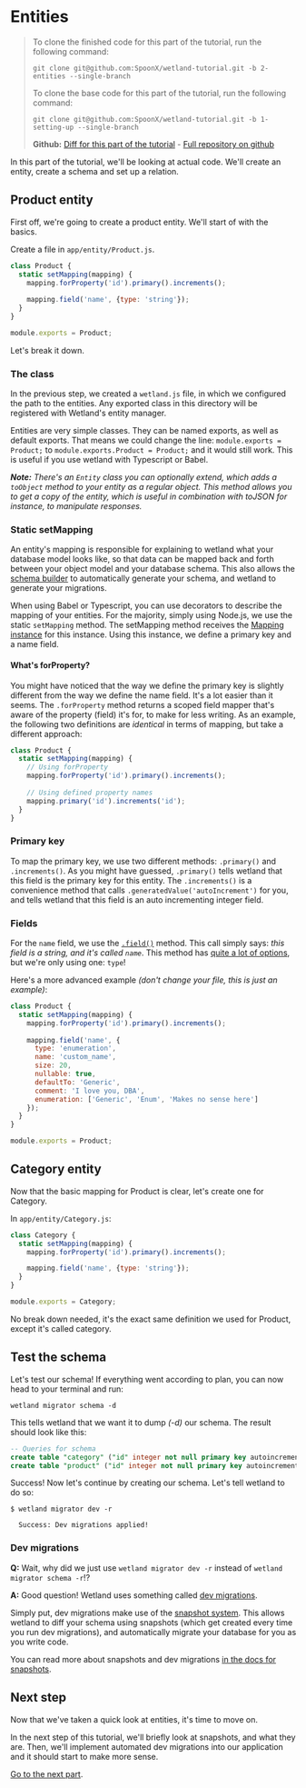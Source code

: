 # Entities
> To clone the finished code for this part of the tutorial, run the following command:
>
> `git clone git@github.com:SpoonX/wetland-tutorial.git -b 2-entities --single-branch`
> 
> To clone the base code for this part of the tutorial, run the following command:
>
> `git clone git@github.com:SpoonX/wetland-tutorial.git -b 1-setting-up --single-branch`
>
> **Github:** [Diff for this part of the tutorial](https://github.com/SpoonX/wetland-tutorial/compare/1-setting-up...2-entities?diff=split) - [Full repository on github](https://github.com/SpoonX/wetland-tutorial)

In this part of the tutorial, we'll be looking at actual code. We'll create an entity, create a schema and set up a relation.

## Product entity
First off, we're going to create a product entity. We'll start of with the basics.

Create a file in `app/entity/Product.js`.

```js
class Product {
  static setMapping(mapping) {
    mapping.forProperty('id').primary().increments();
    
    mapping.field('name', {type: 'string'});
  }
}

module.exports = Product;
```

Let's break it down.

### The class
In the previous step, we created a `wetland.js` file, in which we configured the path to the entities.
Any exported class in this directory will be registered with Wetland's entity manager.

Entities are very simple classes. They can be named exports, as well as default exports. That means we could change the line:
`module.exports = Product;` to `module.exports.Product = Product;` and it would still work. This is useful if you use wetland with Typescript or Babel.

_**Note:** There's an `Entity` class you can optionally extend, which adds a `toObject` method to your entity as a regular object. This method allows you to get a copy of the entity, which is useful in combination with toJSON for instance, to manipulate responses._

### Static setMapping
An entity's mapping is responsible for explaining to wetland what your database model looks like, so that data can be mapped back and forth between your object model and your database schema. This also allows the [schema builder](../API/schema-builder.md) to automatically generate your schema, and wetland to generate your migrations.

When using Babel or Typescript, you can use decorators to describe the mapping of your entities. For the majority, simply using Node.js, we use the static `setMapping` method. The setMapping method receives the [Mapping instance](../API/mapping.md) for this instance. Using this instance, we define a primary key and a name field.

#### What's forProperty?
You might have noticed that the way we define the primary key is slightly different from the way we define the name field. It's a lot easier than it seems. The `.forProperty` method returns a scoped field mapper that's aware of the property (field) it's for, to make for less writing. As an example, the following two definitions are _identical_ in terms of mapping, but take a different approach:

```js
class Product {
  static setMapping(mapping) {
    // Using forProperty
    mapping.forProperty('id').primary().increments();
    
    // Using defined property names
    mapping.primary('id').increments('id');
  }
}
```

### Primary key
To map the primary key, we use two different methods: `.primary()` and `.increments()`. As you might have guessed, `.primary()` tells wetland that this field is the primary key for this entity. The `.increments()` is a convenience method that calls `.generatedValue('autoIncrement')` for you, and tells wetland that this field is an auto incrementing integer field.

### Fields
For the `name` field, we use the [`.field()`](../API/mapping.md#field) method. This call simply says: _this field is a string, and it's called `name`_. This method has [quite a lot of options](../API/mapping.md#field-options), but we're only using one: `type`!

Here's a more advanced example _(don't change your file, this is just an example)_:

```js
class Product {
  static setMapping(mapping) {
    mapping.forProperty('id').primary().increments();
    
    mapping.field('name', {
      type: 'enumeration',
      name: 'custom_name',
      size: 20,
      nullable: true,
      defaultTo: 'Generic',
      comment: 'I love you, DBA',
      enumeration: ['Generic', 'Enum', 'Makes no sense here']
    });
  }
}

module.exports = Product;
```

## Category entity
Now that the basic mapping for Product is clear, let's create one for Category.

In `app/entity/Category.js`:

```js
class Category {
  static setMapping(mapping) {
    mapping.forProperty('id').primary().increments();

    mapping.field('name', {type: 'string'});
  }
}

module.exports = Category;
```

No break down needed, it's the exact same definition we used for Product, except it's called category.

## Test the schema
Let's test our schema! If everything went according to plan, you can now head to your terminal and run:

`wetland migrator schema -d`

This tells wetland that we want it to dump _(-d)_ our schema. The result should look like this:

```sql
-- Queries for schema
create table "category" ("id" integer not null primary key autoincrement, "name" varchar(255) not null);
create table "product" ("id" integer not null primary key autoincrement, "name" varchar(255) not null)
```

Success! Now let's continue by creating our schema. Let's tell wetland to do so:

```
$ wetland migrator dev -r

  Success: Dev migrations applied!
```

### Dev migrations
**Q:** Wait, why did we just use `wetland migrator dev -r` instead of `wetland migrator schema -r`!?

**A:** Good question! Wetland uses something called [dev migrations](../snapshots.md#dev-migrations).

Simply put, dev migrations make use of the [snapshot system](../snapshots.md). This allows wetland to diff your schema using snapshots (which get created every time you run dev migrations), and automatically migrate your database for you as you write code.

You can read more about snapshots and dev migrations [in the docs for snapshots](../snapshots.md).

## Next step
Now that we've taken a quick look at entities, it's time to move on.

In the next step of this tutorial, we'll briefly look at snapshots, and what they are. 
Then, we'll implement automated dev migrations into our application and it should start to make more sense.

[Go to the next part](snapshots.md).
